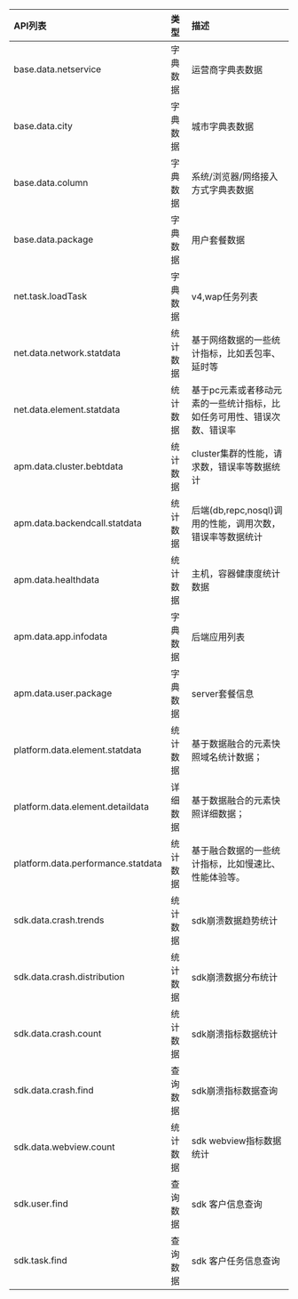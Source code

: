 | API列表 | 类型 | 描述 |
| :--- | :--- | :--- |
| base.data.netservice | 字典数据 | 运营商字典表数据 |
| base.data.city | 字典数据 | 城市字典表数据 |
| base.data.column | 字典数据 | 系统/浏览器/网络接入方式字典表数据 |
| base.data.package | 字典数据 | 用户套餐数据 |
| net.task.loadTask | 字典数据 | v4,wap任务列表 |
| net.data.network.statdata | 统计数据 | 基于网络数据的一些统计指标，比如丢包率、延时等 |
| net.data.element.statdata | 统计数据 | 基于pc元素或者移动元素的一些统计指标，比如任务可用性、错误次数、错误率 |
| apm.data.cluster.bebtdata | 统计数据 | cluster集群的性能，请求数，错误率等数据统计 |
| apm.data.backendcall.statdata | 统计数据 | 后端\(db,repc,nosql\)调用的性能，调用次数，错误率等数据统计 |
| apm.data.healthdata | 统计数据 | 主机，容器健康度统计数据 |
| apm.data.app.infodata | 字典数据 | 后端应用列表 |
| apm.data.user.package | 字典数据 | server套餐信息 |
| platform.data.element.statdata | 统计数据 | 基于数据融合的元素快照域名统计数据； |
| platform.data.element.detaildata | 详细数据 | 基于数据融合的元素快照详细数据； |
| platform.data.performance.statdata | 统计数据 | 基于融合数据的一些统计指标，比如慢速比、性能体验等。 |
| sdk.data.crash.trends | 统计数据 | sdk崩溃数据趋势统计 |
| sdk.data.crash.distribution | 统计数据 | sdk崩溃数据分布统计 |
| sdk.data.crash.count | 统计数据 | sdk崩溃指标数据统计 |
| sdk.data.crash.find | 查询数据 | sdk崩溃指标数据查询 |
| sdk.data.webview.count | 统计数据 | sdk webview指标数据统计 |
| sdk.user.find | 查询数据 | sdk 客户信息查询 |
| sdk.task.find | 查询数据 | sdk 客户任务信息查询 |



